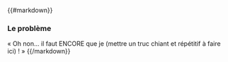 {{#markdown}}
### Le problème

« Oh non… il faut ENCORE que je (mettre un truc chiant et répétitif à faire ici) ! »
{{/markdown}}